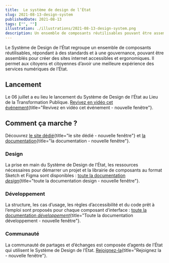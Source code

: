 ```yaml
---
title:  Le système de design de l’État
slug: 2021-08-13-design-system
publishedDate: 2021-08-13
tags: ["", ""]
illustration: ./illustrations/2021-08-13-design-system.png
description: Un ensemble de composants réutilisables pouvant être assemblés pour créer des sites internet accessibles et ergonomiques.
---
```



Le Système de Design de l’État regroupe un ensemble de composants réutilisables, répondant à des standards et à une gouvernance, pouvant être assemblés pour créer des sites internet accessibles et ergonomiques. Il permet aux citoyens et citoyennes d’avoir une meilleure expérience des services numériques de l’État.

## Lancement

Le 06 juillet a eu lieu le lancement du Système de Design de l’État au Lieu de la Transformation Publique. [Revivez en vidéo cet événement](https://www.systeme-de-design.gouv.fr/lancement/){title="Revivez en vidéo cet événement - nouvelle fenêtre"}.

## Comment ça marche ?

Découvrez  [le site dédié](https://www.systeme-de-design.gouv.fr/){title="le site dédié - nouvelle fenêtre"} et [la documentation](https://gouvfr.atlassian.net/wiki/spaces/DB/overview?homepageId=145359476){title="la documentation - nouvelle fenêtre"}.

### Design

La prise en main du Système de Design de l’État, les ressources nécessaires pour démarrer un projet et la librairie de composants au format Sketch et Figma sont disponibles : [toute la documentation *design*](https://gouvfr.atlassian.net/wiki/spaces/DB/pages/222331452/Designers){title="toute la documentation design - nouvelle fenêtre"}.

### Développement

La structure, les cas d’usage, les règles d’accessibilité et du code prêt à l’emploi sont proposés pour chaque composant d’interface : [toute la documentation *développement*](https://gouvfr.atlassian.net/wiki/spaces/DB/pages/223019574/D+veloppeurs){title="Toute la documentation développement - nouvelle fenêtre"}.

### Communauté

La communauté de partages et d’échanges est composée d’agents de l’État qui utilisent le Système de Design de l’État. [Rejoignez-la](https://gouvfr.atlassian.net/servicedesk/customer/portal/1/group/1/create/9){title="Rejoignez la - nouvelle fenêtre"}.